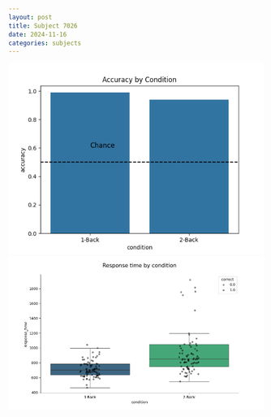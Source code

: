 ```yaml
---
layout: post
title: Subject 7026
date: 2024-11-16
categories: subjects
---
```


![](data/7026/run-4/7026_ATS_acc.png)
![](data/7026/run-4/7026_ATS_rt.png)
